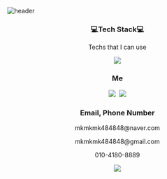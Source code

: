 

![header](https://capsule-render.vercel.app/api?type=slice&color=auto&height=500&section=header&text=JunYoungPark&fontSize=120)

<h3 align="center">💻Tech Stack💻</h3>
<p align="center"> Techs that I can use </p>

<p align="center"> <img src="https://img.shields.io/badge/Python-3766AB?style=flat-square&logo=Python&logoColor=white"/> </p>

<h3 align="center">Me</h3>

<p align='center'><a href="https://www.instagram.com/park_ga__/"><img src="https://img.shields.io/badge/instagram-hotpink?style=flat-square&logo=instagram&logoColor=white&link=https://www.instagram.com/park_ga__/"/></a>&nbsp;&nbsp;<a href="https://www.facebook.com/profile.php?id=100005256542768"><img src="https://img.shields.io/badge/facebook-blue?style=flat-square&logo=facebook&logoColor=white&link=https://www.facebook.com/profile.php?id=100005256542768"/></a> </p>

<h3 align="center">Email, Phone Number</h3>

<p align="center"> mkmkmk484848@naver.com </p>

<p align="center"> mkmkmk484848@gmail.com </p>
<p align="center"> 010-4180-8889 </p>
<p align="center"> <a href="https://hits.seeyoufarm.com"><img src="https://hits.seeyoufarm.com/api/count/incr/badge.svg?url=https%3A%2F%2Fgithub.com%2FJunYoung8889%2Fhit-counter"/></a> </p>

